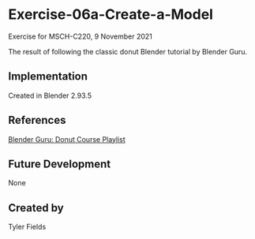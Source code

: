 # Exercise-06a-Create-a-Model

Exercise for MSCH-C220, 9 November 2021

The result of following the classic donut Blender tutorial by Blender Guru.

## Implementation
Created in Blender 2.93.5

## References
[Blender Guru: Donut Course Playlist](https://www.youtube.com/watch?v=NyJWoyVx_XI&list=PLjEaoINr3zgEq0u2MzVgAaHEBt--xLB6U)

## Future Development
None

## Created by 
Tyler Fields
